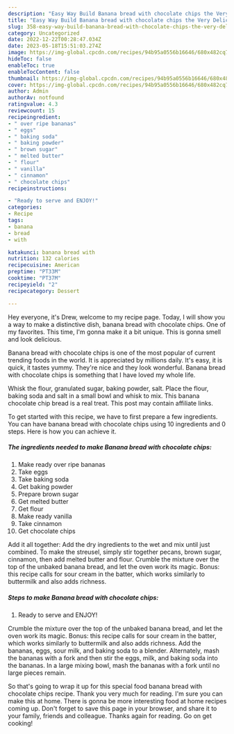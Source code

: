 ```yaml
---
description: "Easy Way Build Banana bread with chocolate chips the Very Delicious"
title: "Easy Way Build Banana bread with chocolate chips the Very Delicious"
slug: 358-easy-way-build-banana-bread-with-chocolate-chips-the-very-delicious
category: Uncategorized
date: 2022-12-22T00:28:47.034Z
date: 2023-05-18T15:51:03.274Z
image: https://img-global.cpcdn.com/recipes/94b95a0556b16646/680x482cq70/banana-bread-with-chocolate-chips-recipe-main-photo.jpg
hideToc: false
enableToc: true
enableTocContent: false
thumbnail: https://img-global.cpcdn.com/recipes/94b95a0556b16646/680x482cq70/banana-bread-with-chocolate-chips-recipe-main-photo.jpg
cover: https://img-global.cpcdn.com/recipes/94b95a0556b16646/680x482cq70/banana-bread-with-chocolate-chips-recipe-main-photo.jpg
author: Admin
authorAv: notfound
ratingvalue: 4.3
reviewcount: 15
recipeingredient:
- " over ripe bananas"
- " eggs"
- " baking soda"
- " baking powder"
- " brown sugar"
- " melted butter"
- " flour"
- " vanilla"
- " cinnamon"
- " chocolate chips"
recipeinstructions:

- "Ready to serve and ENJOY!"
categories:
- Recipe
tags:
- banana
- bread
- with

katakunci: banana bread with 
nutrition: 132 calories
recipecuisine: American
preptime: "PT33M"
cooktime: "PT37M"
recipeyield: "2"
recipecategory: Dessert

---
```



Hey everyone, it's Drew, welcome to my recipe page. Today, I will show you a way to make a distinctive dish, banana bread with chocolate chips. One of my favorites. This time, I'm gonna make it a bit unique. This is gonna smell and look delicious.

Banana bread with chocolate chips is one of the most popular of current trending foods in the world. It is appreciated by millions daily. It's easy, it is quick, it tastes yummy. They're nice and they look wonderful. Banana bread with chocolate chips is something that I have loved my whole life.

Whisk the flour, granulated sugar, baking powder, salt. Place the flour, baking soda and salt in a small bowl and whisk to mix. This banana chocolate chip bread is a real treat. This post may contain affiliate links.


To get started with this recipe, we have to first prepare a few ingredients. You can have banana bread with chocolate chips using 10 ingredients and 0 steps. Here is how you can achieve it.

<!--inarticleads1-->

##### The ingredients needed to make Banana bread with chocolate chips:

1. Make ready  over ripe bananas
1. Take  eggs
1. Take  baking soda
1. Get  baking powder
1. Prepare  brown sugar
1. Get  melted butter
1. Get  flour
1. Make ready  vanilla
1. Take  cinnamon
1. Get  chocolate chips


Add it all together: Add the dry ingredients to the wet and mix until just combined. To make the streusel, simply stir together pecans, brown sugar, cinnamon, then add melted butter and flour. Crumble the mixture over the top of the unbaked banana bread, and let the oven work its magic. Bonus: this recipe calls for sour cream in the batter, which works similarly to buttermilk and also adds richness. 

<!--inarticleads2-->

##### Steps to make Banana bread with chocolate chips:


1. Ready to serve and ENJOY!

Crumble the mixture over the top of the unbaked banana bread, and let the oven work its magic. Bonus: this recipe calls for sour cream in the batter, which works similarly to buttermilk and also adds richness. Add the bananas, eggs, sour milk, and baking soda to a blender. Alternately, mash the bananas with a fork and then stir the eggs, milk, and baking soda into the bananas. In a large mixing bowl, mash the bananas with a fork until no large pieces remain. 

So that's going to wrap it up for this special food banana bread with chocolate chips recipe. Thank you very much for reading. I'm sure you can make this at home. There is gonna be more interesting food at home recipes coming up. Don't forget to save this page in your browser, and share it to your family, friends and colleague. Thanks again for reading. Go on get cooking!
